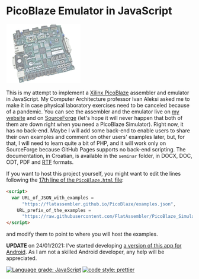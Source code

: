# PicoBlaze Emulator in JavaScript

![Picture of PicoBlaze](Background.gif)

This is my attempt to implement a [Xilinx PicoBlaze](https://en.wikipedia.org/wiki/PicoBlaze) assembler and emulator in JavaScript. My Computer Architecture professor Ivan Aleksi asked me to make it in case physical laboratory exercises need to be canceled because of a pandemic. You can see the assembler and the emulator live on [my website](https://flatassembler.github.io/PicoBlaze/PicoBlaze.html) and on [SourceForge](https://picoblaze-simulator.sourceforge.io/) (let's hope it will never happen that both of them are down right when you need a PicoBlaze Simulator). Right now, it has no back-end. Maybe I will add some back-end to enable users to share their own examples and comment on other users' examples later, but, for that, I will need to learn quite a bit of PHP, and it will work only on SourceForge because GitHub Pages supports no back-end scripting. The documentation, in Croatian, is available in the `seminar` folder, in DOCX, DOC, ODT, PDF and [RTF](https://flatassembler.github.io/PicoBlaze/PicoBlaze.rtf) formats.

If you want to host this project yourself, you might want to edit the lines following the [17th line of the `PicoBlaze.html` file](https://github.com/FlatAssembler/PicoBlaze_Simulator_in_JS/blob/6e28dd2b8ce3c8344bf223ced8983b5eb2fb2eb5/PicoBlaze.html#L17):
```html
<script>
  var URL_of_JSON_with_examples =
      "https://flatassembler.github.io/PicoBlaze/examples.json",
    URL_prefix_of_the_examples =
      "https://raw.githubusercontent.com/FlatAssembler/PicoBlaze_Simulator_in_JS/master/";
</script>
```
and modify them to point to where you will host the examples.

**UPDATE** on 24/01/2021: I've started developing [a version of this app for Android](https://github.com/FlatAssembler/PicoBlaze_Simulator_for_Android). As I am not a skilled Android developer, any help will be appreciated.

[![Language grade: JavaScript](https://img.shields.io/lgtm/grade/javascript/g/FlatAssembler/PicoBlaze_Simulator_in_JS.svg?logo=lgtm&logoWidth=18)](https://lgtm.com/projects/g/FlatAssembler/PicoBlaze_Simulator_in_JS/context:javascript)
[![code style: prettier](https://img.shields.io/badge/code_style-prettier-ff69b4.svg?style=flat-square)](https://github.com/prettier/prettier)
